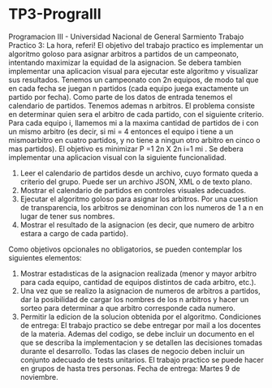 # TP3-PrograIII

Programacion III - Universidad Nacional de General Sarmiento
Trabajo Practico 3: La hora, referi!
El objetivo del trabajo practico es implementar un algoritmo goloso para asignar arbitros
a partidos de un campeonato, intentando maximizar la equidad de la asignacion. Se debera tambien implementar una aplicacion visual para ejecutar este algoritmo y visualizar sus
resultados.
Tenemos un campeonato con 2n equipos, de modo tal que en cada fecha se juegan n partidos
(cada equipo juega exactamente un partido por fecha). Como parte de los datos de entrada
tenemos el calendario de partidos. Tenemos ademas n arbitros. El problema consiste en
determinar quien sera el arbitro de cada partido, con el siguiente criterio. Para cada equipo i,
llamemos mi a la maxima cantidad de partidos de i con un mismo arbitro (es decir, si mi = 4
entonces el equipo i tiene a un mismoarbitro en cuatro partidos, y no tiene a ningun otro
arbitro en cinco o mas partidos). El objetivo es minimizar
P =1 2n X 2n i=1 mi
.
Se debera implementar una aplicacion visual con la siguiente funcionalidad.
1. Leer el calendario de partidos desde un archivo, cuyo formato queda a criterio del grupo.
Puede ser un archivo JSON, XML o de texto plano.
2. Mostrar el calendario de partidos en controles visuales adecuados.
3. Ejecutar el algoritmo goloso para asignar los arbitros. Por una cuestion de transparencia, los arbitros se denominan con los numeros de 1 a n en lugar de tener sus nombres.
4. Mostrar el resultado de la asignacion (es decir, que numero de arbitro estara a cargo de
cada partido).

Como objetivos opcionales no obligatorios, se pueden contemplar los siguientes elementos:
1. Mostrar estadısticas de la asignacion realizada (menor y mayor arbitro para cada equipo,
cantidad de equipos distintos de cada arbitro, etc.).
2. Una vez que se realizo la asignacion de numeros de arbitros a partidos, dar la posibilidad
de cargar los nombres de los n arbitros y hacer un sorteo para determinar a que arbitro
corresponde cada numero.
3. Permitir la edicion de la solucion obtenida por el algoritmo.
Condiciones de entrega: El trabajo practico se debe entregar por mail a los docentes
de la materia. Ademas del codigo, se debe incluir un documento en el que se describa la
implementacion y se detallen las decisiones tomadas durante el desarrollo. Todas las clases de
negocio deben incluir un conjunto adecuado de tests unitarios. El trabajo practico se puede
hacer en grupos de hasta tres personas.
Fecha de entrega: Martes 9 de noviembre.
